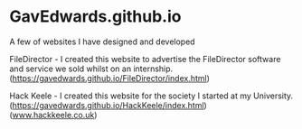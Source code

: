 # GavEdwards.github.io

A few of websites I have designed and developed


FileDirector - I created this website to advertise the FileDirector software and service we sold whilst on an internship.
(https://gavedwards.github.io/FileDirector/index.html)


Hack Keele - I created this website for the society I started at my University.
(https://gavedwards.github.io/HackKeele/index.html)
(www.hackkeele.co.uk)
